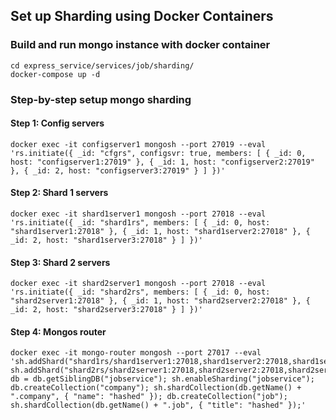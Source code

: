 ## Set up Sharding using Docker Containers

### Build and run mongo instance with docker container

```
cd express_service/services/job/sharding/
docker-compose up -d
```

### Step-by-step setup mongo sharding

#### Step 1: Config servers

```
docker exec -it configserver1 mongosh --port 27019 --eval 'rs.initiate({ _id: "cfgrs", configsvr: true, members: [ { _id: 0, host: "configserver1:27019" }, { _id: 1, host: "configserver2:27019" }, { _id: 2, host: "configserver3:27019" } ] })'
```

#### Step 2: Shard 1 servers

```
docker exec -it shard1server1 mongosh --port 27018 --eval 'rs.initiate({ _id: "shard1rs", members: [ { _id: 0, host: "shard1server1:27018" }, { _id: 1, host: "shard1server2:27018" }, { _id: 2, host: "shard1server3:27018" } ] })'
```

#### Step 3: Shard 2 servers

```
docker exec -it shard2server1 mongosh --port 27018 --eval 'rs.initiate({ _id: "shard2rs", members: [ { _id: 0, host: "shard2server1:27018" }, { _id: 1, host: "shard2server2:27018" }, { _id: 2, host: "shard2server3:27018" } ] })'
```

#### Step 4: Mongos router

```
docker exec -it mongo-router mongosh --port 27017 --eval 'sh.addShard("shard1rs/shard1server1:27018,shard1server2:27018,shard1server3:27018"); sh.addShard("shard2rs/shard2server1:27018,shard2server2:27018,shard2server3:27018"); db = db.getSiblingDB("jobservice"); sh.enableSharding("jobservice"); db.createCollection("company"); sh.shardCollection(db.getName() + ".company", { "name": "hashed" }); db.createCollection("job"); sh.shardCollection(db.getName() + ".job", { "title": "hashed" });'
```
